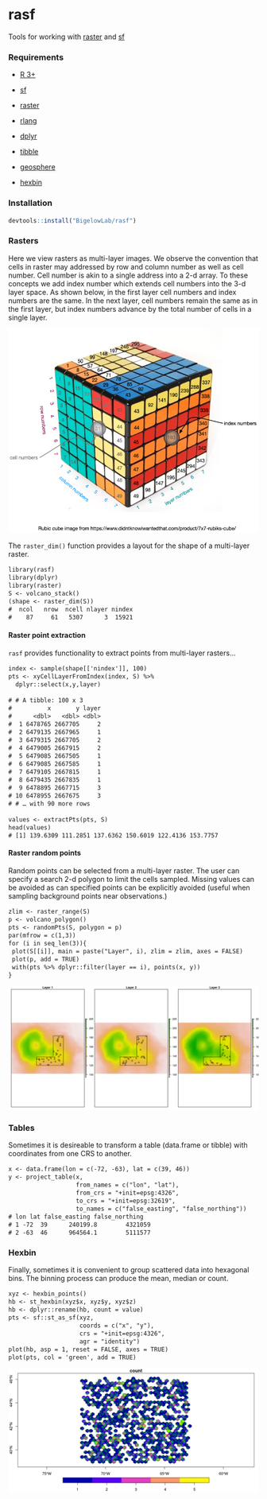 # rasf

Tools for working with [raster](https://cran.r-project.org/package=raster) and [sf](https://cran.r-project.org/package=sp)


### Requirements

+ [R 3+](https://www.r-project.org/)

+ [sf](https://cran.r-project.org/package=sf)

+ [raster](https://cran.r-project.org/package=raster)

+ [rlang](https://cran.r-project.org/package=rlang)

+ [dplyr](https://cran.r-project.org/package=dplyr)

+ [tibble](https://cran.r-project.org/package=tibble)

+ [geosphere](https://cran.r-project.org/package=geosphere)

+ [hexbin](https://cran.r-project.org/package=hexbin)

### Installation

```r
devtools::install("BigelowLab/rasf")
```

### Rasters

Here we view rasters as multi-layer images.  We observe the convention that cells in 
raster may addressed by row and column number as well as cell number.  Cell number is 
akin to a single address into a 2-d array.  To these concepts we add index number which extends
cell numbers into the 3-d layer space.  As shown below, in the first layer cell numbers
and index numbers are the same.  In the next layer, cell numbers remain the same 
as in the first layer, but index numbers advance by the total number of cells in a single layer.

![](inst/raster.png)

The `raster_dim()` function provides a layout for the shape of a multi-layer raster.

```
library(rasf)
library(dplyr)
library(raster)
S <- volcano_stack()
(shape <- raster_dim(S))
#  ncol   nrow  ncell nlayer nindex 
#    87     61   5307      3  15921 
```

#### Raster point extraction

`rasf` provides functionality to extract points from multi-layer rasters...

```
index <- sample(shape[['nindex']], 100)
pts <- xyCellLayerFromIndex(index, S) %>%
  dplyr::select(x,y,layer)
  
# # A tibble: 100 x 3
#          x       y layer
#      <dbl>   <dbl> <dbl>
#  1 6478765 2667705     2
#  2 6479135 2667965     1
#  3 6479315 2667705     2
#  4 6479005 2667915     2
#  5 6479085 2667505     1
#  6 6479085 2667585     1
#  7 6479105 2667815     1
#  8 6479435 2667835     1
#  9 6478895 2667715     3
# 10 6478955 2667675     3
# # … with 90 more rows

values <- extractPts(pts, S)
head(values)
# [1] 139.6309 111.2851 137.6362 150.6019 122.4136 153.7757
```

#### Raster random points

Random points can be selected from a multi-layer raster.  The user can specify a
search 2-d polygon to limit the cells sampled. Missing values can be avoided as 
can specified points can be explicitly avoided (useful when sampling background
points near observations.)  

```
zlim <- raster_range(S)
p <- volcano_polygon()
pts <- randomPts(S, polygon = p)
par(mfrow = c(1,3))
for (i in seq_len(3)){
 plot(S[[i]], main = paste("Layer", i), zlim = zlim, axes = FALSE)
 plot(p, add = TRUE)
 with(pts %>% dplyr::filter(layer == i), points(x, y))
}
```

![](inst/polygon.png)

### Tables

Sometimes it is desireable to transform a table (data.frame or tibble) with coordinates
from one CRS to another.  

```
x <- data.frame(lon = c(-72, -63), lat = c(39, 46))
y <- project_table(x, 
                   from_names = c("lon", "lat"),
                   from_crs = "+init=epsg:4326",
                   to_crs = "+init=epsg:32619",
                   to_names = c("false_easting", "false_northing"))
# lon lat false_easting false_northing
# 1 -72  39      240199.8        4321059
# 2 -63  46      964564.1        5111577
```

### Hexbin

Finally, sometimes it is convenient to group scattered data into hexagonal bins.
The binning process can produce the mean, median or count. 

```
xyz <- hexbin_points()
hb <- st_hexbin(xyz$x, xyz$y, xyz$z)
hb <- dplyr::rename(hb, count = value)
pts <- sf::st_as_sf(xyz,
                    coords = c("x", "y"),
                    crs = "+init=epsg:4326",
                    agr = "identity")
plot(hb, asp = 1, reset = FALSE, axes = TRUE)
plot(pts, col = 'green', add = TRUE)
```

![](inst/hexbin.png)
